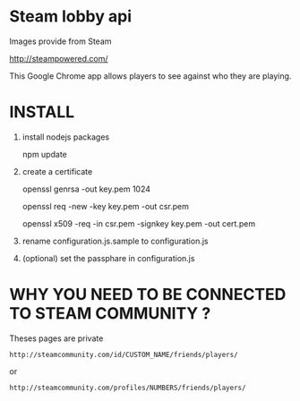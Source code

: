Steam lobby api
=============================

Images provide from Steam

http://steampowered.com/

This Google Chrome app allows players to see against who they are playing.

INSTALL
=============================

1) install nodejs packages

	npm update



2) create a certificate

	openssl genrsa -out key.pem 1024

	openssl req -new -key key.pem -out csr.pem

	openssl x509 -req -in csr.pem -signkey key.pem -out cert.pem



3) rename configuration.js.sample to configuration.js



4) (optional) set the passphare in configuration.js


WHY YOU NEED TO BE CONNECTED TO STEAM COMMUNITY ?
=============================

Theses pages are private

	http://steamcommunity.com/id/CUSTOM_NAME/friends/players/

or

	http://steamcommunity.com/profiles/NUMBERS/friends/players/
